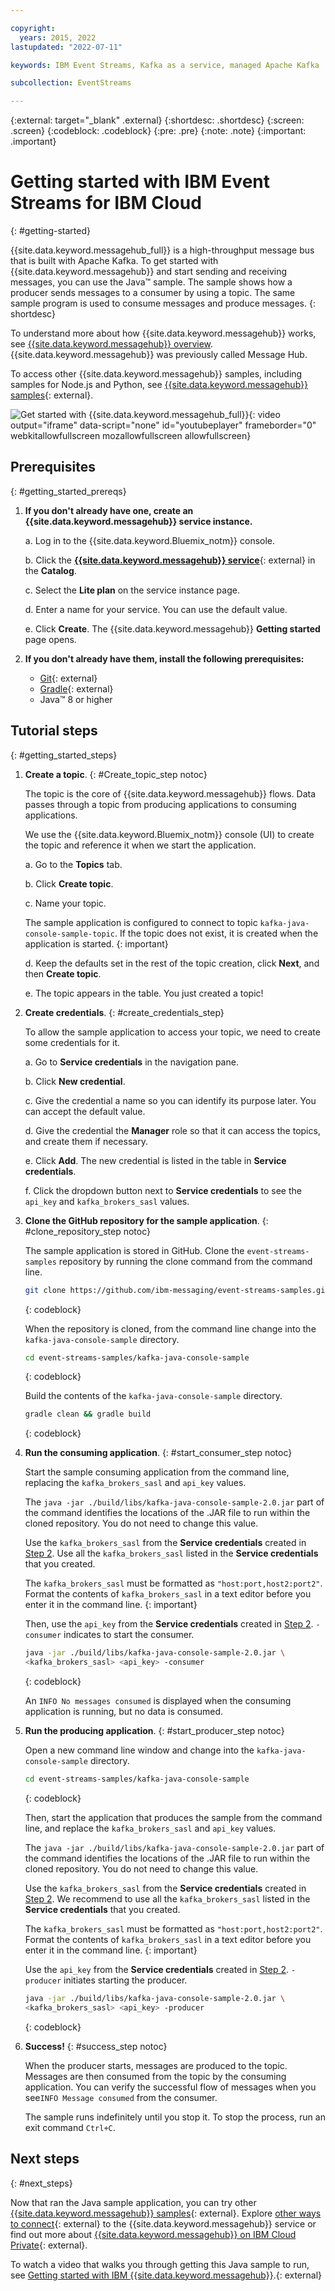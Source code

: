 ```yaml
---

copyright:
  years: 2015, 2022
lastupdated: "2022-07-11"

keywords: IBM Event Streams, Kafka as a service, managed Apache Kafka

subcollection: EventStreams

---
```


{:external: target="_blank" .external}
{:shortdesc: .shortdesc}
{:screen: .screen}
{:codeblock: .codeblock}
{:pre: .pre}
{:note: .note}
{:important: .important}

# Getting started with IBM Event Streams for IBM Cloud
{: #getting-started}

{{site.data.keyword.messagehub_full}} is a high-throughput message bus that is built with Apache Kafka. To get started with {{site.data.keyword.messagehub}} and start sending and receiving messages, you can use the Java™ sample. The sample shows how a producer sends messages to a consumer by using a topic. The same sample program is used to consume messages and produce messages.
{: shortdesc}

To understand more about how {{site.data.keyword.messagehub}} works, see [{{site.data.keyword.messagehub}} overview](/docs/EventStreams?topic=EventStreams-about). {{site.data.keyword.messagehub}} was previously called Message Hub.

To access other {{site.data.keyword.messagehub}} samples, including samples for Node.js and Python, see [{{site.data.keyword.messagehub}} samples](https://github.com/ibm-messaging/event-streams-samples){: external}.

![Get started with {{site.data.keyword.messagehub_full}}](https://video.ibm.com/embed/channel/23952663/video/event-streams-intro){: video output="iframe" data-script="none" id="youtubeplayer" frameborder="0" webkitallowfullscreen mozallowfullscreen allowfullscreen}

## Prerequisites
{: #getting_started_prereqs}

1. **If you don't already have one, create an {{site.data.keyword.messagehub}} service instance.**

   a. Log in to the {{site.data.keyword.Bluemix_notm}} console.
  
   b. Click the [**{{site.data.keyword.messagehub}} service**](https://cloud.ibm.com/catalog/event-streams){: external} in the **Catalog**.
  
   c. Select the **Lite plan** on the service instance page.
  
   d. Enter a name for your service. You can use the default value.
  
   e. Click **Create**. The {{site.data.keyword.messagehub}} **Getting started** page opens. 

2. **If you don't already have them, install the following prerequisites:**
	
	* [Git](https://git-scm.com/){: external}
	* [Gradle](https://gradle.org/){: external}
	* Java™  8 or higher 

## Tutorial steps
{: #getting_started_steps}

1. **Create a topic**. {: #Create_topic_step notoc}

   The topic is the core of {{site.data.keyword.messagehub}} flows. Data passes through a topic from producing applications to consuming applications. 

   We use the {{site.data.keyword.Bluemix_notm}} console (UI) to create the topic and reference it when we start the application.

      a. Go to the **Topics** tab.
  
      b. Click **Create topic**.
  
      c. Name your topic.
  
     The sample application is configured to connect to topic `kafka-java-console-sample-topic`. If the topic does not exist, it is created when the application is started. 
     {: important}

      d. Keep the defaults set in the rest of the topic creation, click **Next**, and then **Create topic**.

      e. The topic appears in the table. You just created a topic!
  
2. **Create credentials**. {: #create_credentials_step}

    To allow the sample application to access your topic, we need to create some credentials for it. 

     a. Go to **Service credentials** in the navigation pane.
  
     b. Click **New credential**.
  
     c. Give the credential a name so you can identify its purpose later. You can accept the default value.
  
     d. Give the credential the **Manager** role so that it can access the topics, and create them if necessary. 
  
     e. Click **Add**. The new credential is listed in the table in **Service credentials**.
  
     f. Click the dropdown button next to **Service credentials** to see the `api_key` and `kafka_brokers_sasl` values.

3. **Clone the GitHub repository for the sample application**. {: #clone_repository_step notoc}

   The sample application is stored in GitHub. Clone the `event-streams-samples` repository by running the clone command from the command line. 

   ```bash
   git clone https://github.com/ibm-messaging/event-streams-samples.git
   ```
   {: codeblock}

 
   When the repository is cloned, from the command line change into the `kafka-java-console-sample` directory.

   ```bash
   cd event-streams-samples/kafka-java-console-sample
   ```
   {: codeblock}
   

   Build the contents of the `kafka-java-console-sample` directory.

   ```bash
   gradle clean && gradle build
   ```
   {: codeblock}

4. **Run the consuming application**. {: #start_consumer_step notoc}
   
   Start the sample consuming application from the command line, replacing the `kafka_brokers_sasl` and `api_key` values. 

   The `java -jar ./build/libs/kafka-java-console-sample-2.0.jar` part of the command identifies the locations of the .JAR file to run within the cloned repository. You do not need to change this value. 
   
   Use the `kafka_brokers_sasl` from the **Service credentials** created in [Step 2](#create_credentials_step). 
   Use all the `kafka_brokers_sasl` listed in the **Service credentials** that you created.

   The `kafka_brokers_sasl` must be formatted as `"host:port,host2:port2"`. 
   Format the contents of `kafka_brokers_sasl` in a text editor before you enter it in the command line.
   {: important}

   Then, use the `api_key` from the **Service credentials** created in [Step 2](#create_credentials_step). `-consumer` indicates to start the consumer. 

   ```bash
   java -jar ./build/libs/kafka-java-console-sample-2.0.jar \
   <kafka_brokers_sasl> <api_key> -consumer
   ```
   {: codeblock}

   An `INFO No messages consumed` is displayed when the consuming application is running, but no data is consumed. 

5. **Run the producing application**. {: #start_producer_step notoc}

   Open a new command line window and change into the `kafka-java-console-sample` directory.

   ```bash
   cd event-streams-samples/kafka-java-console-sample
   ```
   {: codeblock}
   
   Then, start the application that produces the sample from the command line, and replace the `kafka_brokers_sasl` and `api_key` values. 

   The `java -jar ./build/libs/kafka-java-console-sample-2.0.jar` part of the command identifies the locations of the .JAR file to run within the cloned repository. You do not need to change this value. 

   Use the `kafka_brokers_sasl` from the **Service credentials** created in [Step 2](#create_credentials_step). We recommend to use all the `kafka_brokers_sasl` listed in the **Service credentials** that you created.

   The `kafka_brokers_sasl` must be formatted as `"host:port,host2:port2"`. 
   Format the contents of `kafka_brokers_sasl` in a text editor before you enter it in the command line.
   {: important}

   Use the `api_key` from the **Service credentials** created in [Step 2](#create_credentials_step). `-producer` initiates starting the producer. 

   ```bash
   java -jar ./build/libs/kafka-java-console-sample-2.0.jar \
   <kafka_brokers_sasl> <api_key> -producer
   ```
   {: codeblock}

6. **Success!** {: #success_step notoc}

   When the producer starts, messages are produced to the topic. Messages are then consumed from the topic by the consuming application.
   You can verify the successful flow of messages when you see`INFO Message consumed` from the consumer. 

   The sample runs indefinitely until you stop it. To stop the process, run an exit command `Ctrl+C`.

## Next steps
{: #next_steps}

Now that ran the Java sample application, you can try other [{{site.data.keyword.messagehub}} samples](https://github.com/ibm-messaging/event-streams-samples){: external}. Explore [other ways to connect](/docs/EventStreams?topic=EventStreams-kafka_connect){: external} to the {{site.data.keyword.messagehub}} service or find out more about 
[{{site.data.keyword.messagehub}} on IBM Cloud Private](https://ibm.github.io/event-streams/){: external}.

To watch a video that walks you through getting this Java sample to run, see [Getting started with IBM {{site.data.keyword.messagehub}}](https://www.youtube.com/watch?v=XyNy7TcfJOc).{: external}
